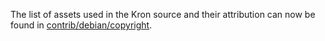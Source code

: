 The list of assets used in the Kron source and their attribution can now be found in [contrib/debian/copyright](../contrib/debian/copyright).
